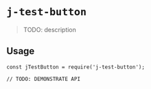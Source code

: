 # `j-test-button`

> TODO: description

## Usage

```
const jTestButton = require('j-test-button');

// TODO: DEMONSTRATE API
```
